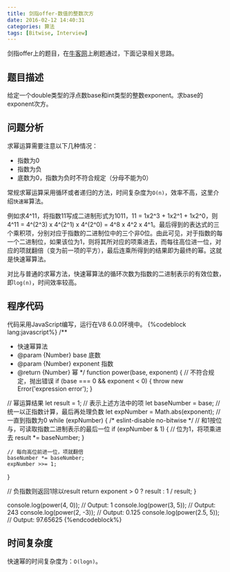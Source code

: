 ```yaml
---
title: 剑指offer-数值的整数次方
date: 2016-02-12 14:40:31
categories: 算法
tags: [Bitwise, Interview]
---
```

剑指offer上的题目，在[牛客网](https://www.nowcoder.com/)上刷题通过，下面记录相关思路。

## 题目描述
给定一个double类型的浮点数base和int类型的整数exponent。求base的exponent次方。

## 问题分析
求幂运算需要注意以下几种情况：
- 指数为0
- 指数为负
- 底数为0，指数为负时不符合规定（分母不能为0）

常规求幂运算采用循环或者递归的方法，时间复杂度为`O(n)`，效率不高，这里介绍`快速幂`算法。

例如求4^11，将指数11写成二进制形式为1011，11 = 1x2^3 + 1x2^1 + 1x2^0，则4^11 = 4^(2^3) x 4^(2^1) x 4^(2^0) = 4^8 x 4^2 x 4^1。最后得到的表达式的三个乘积项，分别对应于指数的二进制位中的三个非0位。由此可见，对于指数的每一个二进制位，如果该位为1，则将其所对应的项乘进去，而每往高位进一位，对应的项就翻倍（变为前一项的平方），最后连乘所得到的结果即为最终的幂。这就是快速幂算法。

对比与普通的求幂方法，快速幂算法的循环次数为指数的二进制表示的有效位数，即`log(n)`，时间效率较高。
<!--more-->
## 程序代码
代码采用JavaScript编写，运行在V8 6.0.0环境中。
{%codeblock lang:javascript%}
/**
 * 快速幂算法
 * @param  {Number} base     底数
 * @param  {Number} exponent 指数
 * @return {Number}          幂
 */
function power(base, exponent) {
  // 不符合规定，抛出错误
  if (base === 0 && exponent < 0) {
    throw new Error('expression error');
  }

  // 幂运算结果
  let result = 1;
  // 表示上述方法中的项
  let baseNumber = base;
  // 统一以正指数计算，最后再处理负数
  let expNumber = Math.abs(exponent);
  // 一直到指数为0
  while (expNumber) {
    /* eslint-disable no-bitwise */
    // 和1按位与，可读取指数二进制表示的最后一位
    if (expNumber & 1) {
      // 位为1，将项乘进去
      result *= baseNumber;
    }

    // 每向高位前进一位，项就翻倍
    baseNumber *= baseNumber;
    expNumber >>= 1;
  }

  // 负指数则返回1除以result
  return exponent > 0 ? result : 1 / result;
}

console.log(power(4, 0));  // Output: 1
console.log(power(3, 5));  // Output: 243
console.log(power(2, -3));  // Output: 0.125
console.log(power(2.5, 5));  // Output: 97.65625
{%endcodeblock%}

## 时间复杂度
快速幂的时间复杂度为：`O(logn)`。